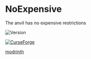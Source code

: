 # NoExpensive

The anvil has no expensive restrictions

![Version](https://img.shields.io/github/v/tag/Enaium-FabricMC/NoExpensive?label=version&style=flat-square)

[![CurseForge](http://cf.way2muchnoise.eu/title/387108.svg)](https://www.curseforge.com/minecraft/mc-mods/noexpensive)

[modrinth](https://modrinth.com/mod/noexpensive)